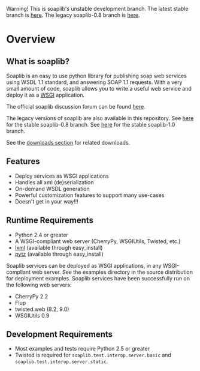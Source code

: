 Warning! This is soaplib's unstable development branch. The latest stable branch is [here](http://github.com/arskom/soaplib/tree/1_0). The legacy soaplib-0.8 branch is [here](http://github.com/arskom/soaplib/tree/0_8).

Overview
========

What is soaplib?
----------------

Soaplib is an easy to use python library for publishing soap web services
using WSDL 1.1 standard, and answering SOAP 1.1 requests.
With a very small amount of code, soaplib allows you to write
a useful web service and deploy it as a [WSGI](http://wsgi.org/wsgi) application.

The official soaplib discussion forum can be found [here](http://mail.python.org/mailman/listinfo/soap).

The legacy versions of soaplib are also available in this repository. 
See [here](http://github.com/soaplib/soaplib/tree/0_8) for the stable soaplib-0.8 branch.
See [here](http://github.com/soaplib/soaplib/tree/1_0) for the stable soaplib-1.0 branch.

See the [downloads section](http://github.com/soaplib/soaplib/downloads) for related downloads.

Features
--------
* Deploy services as WSGI applications
* Handles all xml (de)serialization
* On-demand WSDL generation
* Powerful customization features to support many use-cases
* Doesn't get in your way!!!

Runtime Requirements
--------------------
* Python 2.4 or greater
* A WSGI-compliant web server (CherryPy, WSGIUtils, Twisted, etc.)
* [lxml](http://codespeak.net/lxml/) (available through easy_install)
* [pytz](http://pytz.sourceforge.net/) (available through easy_install)

Soaplib services can be deployed as WSGI applications, in any WSGI-compliant
web server. See the examples directory in the source distribution for deployment
examples. Soaplib services have been successfully run on the following web
servers:

* CherryPy 2.2
* Flup
* twisted.web (8.2, 9.0)
* WSGIUtils 0.9

Development Requirements
------------------------
* Most examples and tests require Python 2.5 or greater
* Twisted is required for `soaplib.test.interop.server.basic` and `soaplib.test.interop.server.static`.
